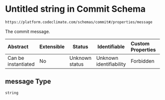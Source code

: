 # Untitled string in Commit Schema

```txt
https://platform.codeclimate.com/schemas/commit#/properties/message
```

The commit message.


| Abstract            | Extensible | Status         | Identifiable            | Custom Properties | Additional Properties | Access Restrictions | Defined In                                                                      |
| :------------------ | ---------- | -------------- | ----------------------- | :---------------- | --------------------- | ------------------- | ------------------------------------------------------------------------------- |
| Can be instantiated | No         | Unknown status | Unknown identifiability | Forbidden         | Allowed               | none                | [Commit.schema.json\*](../../schemas/Commit.schema.json "open original schema") |

## message Type

`string`
